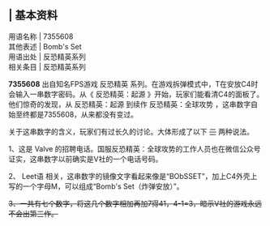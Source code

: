 |  **基本资料**  
---  
用语名称  |  7355608   
其他表述  |  Bomb's Set   
用语出处  |  反恐精英系列   
相关条目  |  反恐精英系列   
  
**7355608** 出自知名FPS游戏  反恐精英  系列。在游戏拆弹模式中，T在安放C4时会输入一串数字密码。从《  反恐精英：起源
》开始，玩家们能看清C4的面板了。他们惊奇的发现，从  反恐精英：起源  到续作  反恐精英：全球攻势
，这串数字自始至终都是7355608，从来都没有变过。

关于这串数字的含义，玩家们有过长久的讨论。大体形成了以下 ~~三~~ 两种说法。

1、这是  Valve  的招聘电话。国服反恐精英：全球攻势的工作人员也在微信公众号证实，这串数字以前确实是V社的一个电话号码。

2、  Leet语  相关，这串数字的镜像文字看起来像是“BObSSET”，加上C4外壳上写的一个字母M，可以组成“Bomb's Set（炸弹安放）”。

~~3、一共有七个数字，将这几个数字相加再加7得41，4-1=3，暗示V社的游戏永远不会出第三作。~~

